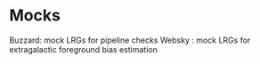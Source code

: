 # Mocks

Buzzard: mock LRGs for pipeline checks
Websky : mock LRGs for extragalactic foreground bias estimation